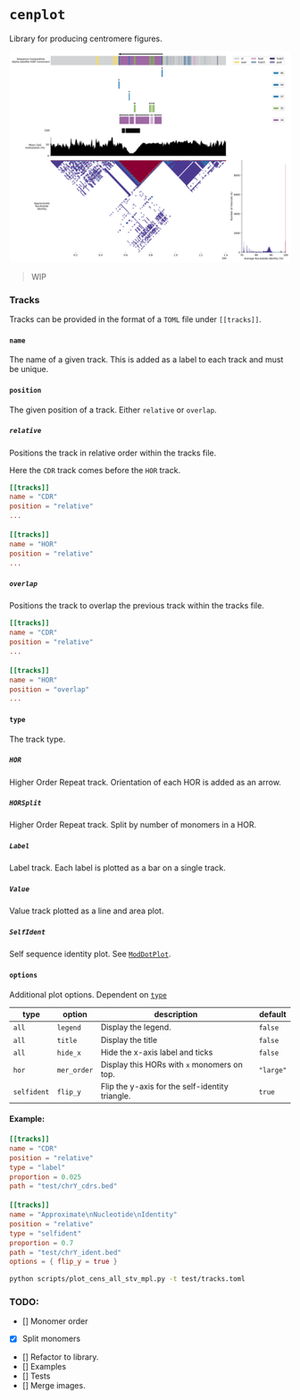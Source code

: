 # `cenplot`
Library for producing centromere figures.

![](docs/example_multiple.png)

> WIP

### Tracks
Tracks can be provided in the format of a `TOML` file under `[[tracks]]`.

#### `name`
The name of a given track. This is added as a label to each track and must be unique.

#### `position`
The given position of a track. Either `relative` or `overlap`.

##### `relative`
Positions the track in relative order within the tracks file.

Here the `CDR` track comes before the `HOR` track.
```toml
[[tracks]]
name = "CDR"
position = "relative"
...

[[tracks]]
name = "HOR"
position = "relative"
...
```

##### `overlap`
Positions the track to overlap the previous track within the tracks file.

```toml
[[tracks]]
name = "CDR"
position = "relative"
...

[[tracks]]
name = "HOR"
position = "overlap"
...
```

#### `type`
The track type.

##### `HOR`
Higher Order Repeat track. Orientation of each HOR is added as an arrow.

##### `HORSplit`
Higher Order Repeat track. Split by number of monomers in a HOR.

##### `Label`
Label track. Each label is plotted as a bar on a single track.

##### `Value`
Value track plotted as a line and area plot.

##### `SelfIdent`
Self sequence identity plot. See [`ModDotPlot`](https://github.com/marbl/ModDotPlot).


#### `options`
Additional plot options. Dependent on [`type`](#type)

|type|option|description|default|
|-|-|-|-|
|`all`|`legend`|Display the legend.|`false`|
|`all`|`title`|Display the title|`false`|
|`all`|`hide_x`|Hide the x-axis label and ticks|`false`|
|`hor`|`mer_order`|Display this HORs with `x` monomers on top.|`"large"`|
|`selfident`|`flip_y`|Flip the y-axis for the self-identity triangle.|`true`|

#### Example:
```toml
[[tracks]]
name = "CDR"
position = "relative"
type = "label"
proportion = 0.025
path = "test/chrY_cdrs.bed"

[[tracks]]
name = "Approximate\nNucleotide\nIdentity"
position = "relative"
type = "selfident"
proportion = 0.7
path = "test/chrY_ident.bed"
options = { flip_y = true }
```

```bash
python scripts/plot_cens_all_stv_mpl.py -t test/tracks.toml
```

### TODO:
* [] Monomer order
* [x] Split monomers
* [] Refactor to library.
* [] Examples
* [] Tests
* [] Merge images.
